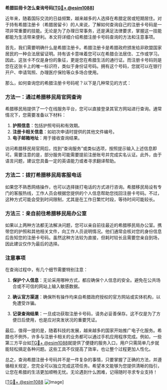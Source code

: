 **希腊註冊卡怎么查询号码[[TG💪+ @esim1088](https://t.me/s/esim1088)]**

近年来，随着国际交流的日益频繁，越来越多的人选择在希腊定居或短期居住。对于持有希腊注册卡（希腊居留卡）的人来说，了解如何查询自己的注册卡号码是一项非常重要的技能。无论是为了办理日常事务，还是满足法律要求，掌握这一技能都能为生活带来便利。本文将详细介绍希腊注册卡号码查询的方法和注意事项。

首先，我们需要明确什么是希腊注册卡。希腊注册卡是希腊政府颁发给非欧盟国家居民的一种合法居留证明。持有该卡意味着您可以在希腊合法居住、工作或学习。因此，这张卡不仅是身份的象征，更是您在希腊生活的通行证。而注册卡号码则是您在这张卡上的唯一标识符，类似于身份证号码。拥有这个号码，您就可以在银行开户、申请驾照、办理医疗保险等众多场合使用。

那么，如何查询您的希腊注册卡号码呢？以下是几种常见的方式：

### 方法一：通过希腊移民局官网查询

希腊移民局提供了一个在线服务平台，您可以直接登录其官方网站进行查询。通常情况下，您需要准备以下材料：

1. **护照信息**：包括护照号码和有效期。
2. **注册卡相关信息**：如初次申请时提供的其他文件编号。
3. **电子邮箱地址**：用于接收查询结果。

访问希腊移民局官网后，找到“查询服务”或类似选项，按照提示输入上述信息即可。需要注意的是，部分服务可能需要提前注册账号并完成实名认证。此外，由于语言问题，建议您具备一定的英语能力或者寻求翻译帮助。

### 方法二：拨打希腊移民局客服电话

如果您不熟悉网络操作，也可以选择拨打电话的方式进行咨询。希腊移民局设有专门的客服热线，工作人员会根据您提供的个人信息帮助您找回注册卡号码。不过，这种方式可能会受到时间限制，尤其是在工作日繁忙时段，等待时间可能较长。

### 方法三：亲自前往希腊移民局办公室

如果以上两种方法都无法解决问题，您可以亲自前往最近的希腊移民局办公室。携带您的护照和其他相关文件，向工作人员说明情况。他们通常会核对您的身份信息后告知您的注册卡号码。虽然这种方法较为直接，但耗时较长且需要您亲自到场，因此建议仅作为最后的选择。

### 注意事项

在查询过程中，有几个细节需要特别注意：

1. **保护个人信息**：无论采用哪种方式，都应确保个人信息的安全。避免在公共场合或不可信的网站上输入敏感数据。
   
2. **确认官方渠道**：确保所有操作均来自希腊政府授权的官方网站或实体机构，以免遭受诈骗。

3. **记录查询结果**：一旦成功获取注册卡号码，请务必妥善保存。这不仅是为了方便日后使用，也是应对突发状况的重要凭证。

最后，值得一提的是，随着科技的发展，越来越多的国家开始推广电子化服务。希腊也不例外，许多与注册卡相关的业务都可以通过手机应用程序完成。例如，一些第三方平台如[TG💪+ @esim1088](https://t.me/s/esim1088)就提供了便捷的服务入口，用户只需简单几步就能轻松搞定各种问题。这些工具不仅提高了效率，也让整个过程更加人性化。

总之，查询希腊注册卡号码并不是一件复杂的事情，只要掌握了正确的方法，并遵循相关规定，您完全可以独立完成这项任务。希望本文能够为您提供清晰的指引，让您在希腊的生活更加顺畅无忧。无论遇到什么困难，记得随时寻求专业支持！

[[TG💪+ @esim1088](https://t.me/s/esim1088) ![Image](https://i.postimg.cc/4NQfJmqS/Snipaste-2025-05-13-00-14-12.png)]